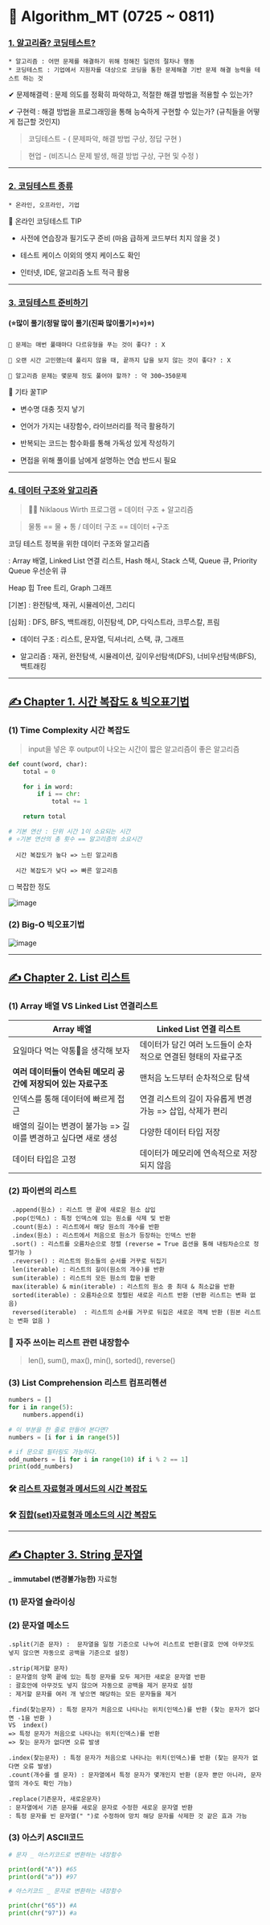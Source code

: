 # 🏹 Algorithm_MT (0725 ~ 0811)

### [1. 알고리즘? 코딩테스트?](https://github.com/oiosu/Algorithm_MT/blob/main/%EC%95%8C%EA%B3%A0%EB%A6%AC%EC%A6%98_%EA%B0%9C%EB%85%90/%EC%95%8C%EA%B3%A0%EB%A6%AC%EC%A6%98%201DAY.md)
    * 알고리즘 : 어떤 문제를 해결하기 위해 정해진 일련의 절차나 행동
    * 코딩테스트 : 기업에서 지원자를 대상으로 코딩을 통한 문제해결 기반 문제 해결 능력을 테스트 하는 것

✔ 문제해결력 : 문제 의도를 정확히 파악하고, 적절한 해결 방법을 적용할 수 있는가?

✔ 구현력 : 해결 방법을 프로그래밍을 통해 능숙하게 구현할 수 있는가? (규칙들을 어떻게 접근할 것인지)

> 코딩테스트 - ( 문제파악, 해결 방법 구상, 정답 구현 )


> 현업 - (비즈니스 문제 발생, 해결 방법 구상, 구현 및 수정 )

---

### [2. 코딩테스트 종류](https://github.com/oiosu/Algorithm_MT/blob/main/%EC%95%8C%EA%B3%A0%EB%A6%AC%EC%A6%98_%EA%B0%9C%EB%85%90/%EC%95%8C%EA%B3%A0%EB%A6%AC%EC%A6%98%201DAY.md)
    * 온라인, 오프라인, 기업
    
📢 온라인 코딩테스트 TIP

- 사전에 연습장과 필기도구 준비 (마음 급하게 코드부터 치지 않을 것 )

- 테스트 케이스 이외의 엣지 케이스도 확인

- 인터넷, IDE, 알고리즘 노트 적극 활용

---

### [3. 코딩테스트 준비하기](https://github.com/oiosu/Algorithm_MT/blob/main/%EC%95%8C%EA%B3%A0%EB%A6%AC%EC%A6%98_%EA%B0%9C%EB%85%90/%EC%95%8C%EA%B3%A0%EB%A6%AC%EC%A6%98%201DAY.md)

#### (⭐많이 풀기(정말 많이 풀기(진짜 많이풀기⭐)⭐)⭐)

    🤔 문제는 매번 풀때마다 다르유형을 푸는 것이 좋다? : X
    
    🤔 오랜 시간 고민했는데 풀리지 않을 때, 끝까지 답을 보지 않는 것이 좋다? : X

    🤔 알고리즘 문제는 몇문제 정도 풀어야 할까? : 약 300~350문제



📢 기타 꿀TIP

- 변수명 대충 짓지 낳기

- 언어가 가지는 내장함수, 라이브러리를 적극 활용하기

- 반복되는 코드는 함수화를 통해 가독성 있게 작성하기

- 면접을 위해 풀이를 남에게 설명하는 연습 반드시 필요

---

### [4. 데이터 구조와 알고리즘](https://github.com/oiosu/Algorithm_MT/blob/main/%EC%95%8C%EA%B3%A0%EB%A6%AC%EC%A6%98_%EA%B0%9C%EB%85%90/%EC%95%8C%EA%B3%A0%EB%A6%AC%EC%A6%98%201DAY.md)

> 👩‍🔬 Niklaous Wirth 프로그램 = 데이터 구조 + 알고리즘

> 물통 == 물 + 통 / 데이터 구조 == 데이터 +구조

코딩 테스트 정복을 위한 데이터 구조와 알고리즘

: Array 배열, Linked List 연결 리스트, Hash 해시, Stack 스택, Queue 큐, Priority Queue 우선순위 큐

Heap 힙 Tree 트리, Graph 그래프

[기본] : 완전탐색, 재귀, 시뮬레이션, 그리디

[심화] : DFS, BFS, 백트래킹, 이진탐색, DP, 다익스트라, 크루스칼, 프림

- 데이터 구조
: 리스트, 문자열, 딕셔너리, 스택, 큐, 그래프

- 알고리즘
: 재귀, 완전탐색, 시뮬레이션, 깊이우선탐색(DFS), 너비우선탐색(BFS), 백트래킹

---

## [✍ Chapter 1. 시간 복잡도 & 빅오표기법](https://github.com/oiosu/Algorithm_MT/blob/main/%EC%95%8C%EA%B3%A0%EB%A6%AC%EC%A6%98_%EA%B0%9C%EB%85%90/%EC%95%8C%EA%B3%A0%EB%A6%AC%EC%A6%98%202DAY.md) 

### (1) Time Complexity 시간 복잡도 

> input을 넣은 후 output이 나오는 시간이 짧은 알고리즘이 좋은 알고리즘 

```python
def count(word, char):
	total = 0 
	
	for i in word:
		if i == chr:
			total += 1
			
	return total 
	
# 기본 연산 : 단위 시간 1이 소요되는 시간 
# ⭐기본 연산의 총 횟수 == 알고리즘의 소요시간 
```
      시간 복잡도가 높다 => 느린 알고리즘
   
      시간 복잡도가 낮다 => 빠른 알고리즘
      
      
◻ 복잡한 정도 

![image](https://user-images.githubusercontent.com/99783474/184548337-75a3b6d9-3305-430d-8415-d5f256a0b9f5.png)


### (2) Big-O 빅오표기법 

![image](https://user-images.githubusercontent.com/99783474/184548438-c6f8b25e-d29e-412b-a1c6-8889fcfd5eff.png)

---

## [✍ Chapter 2. List 리스트](https://github.com/oiosu/Algorithm_MT/blob/main/%EC%95%8C%EA%B3%A0%EB%A6%AC%EC%A6%98_%EA%B0%9C%EB%85%90/%EC%95%8C%EA%B3%A0%EB%A6%AC%EC%A6%98%202DAY.md) 

### (1) Array 배열 VS Linked List 연결리스트 

| Array 배열                                                   | Linked List 연결 리스트                                      |
| ------------------------------------------------------------ | ------------------------------------------------------------ |
| 요일마다 먹는 약통💊을 생각해 보자                            | 데이터가 담긴 여러 노드들이 순차적으로 연결된 형태의 자료구조 |
| **여러 데이터들이 연속된 메모리 공간에 저장되어 있는 자료구조** | 맨처음 노드부터 순차적으로 탐색                              |
| 인덱스를 통해 데이터에 빠르게 접근                           | 연결 리스트의 길이 자유롭게 변경 가능 => 삽입, 삭제가 편리   |
| 배열의 길이는 변경이 불가능 => 길이를 변경하고 싶다면 새로 생성 | 다양한 데이터 타입 저장                                      |
| 데이터 타입은 고정                                           | 데이터가 메모리에 연속적으로 저장되지 않음                   |


### (2) 파이썬의 리스트

	 .append(원소) : 리스트 맨 끝에 새로운 원소 삽입
	 .pop(인덱스) : 특정 인덱스에 있는 원소를 삭제 및 반환 
	 .count(원소) : 리스트에서 해당 원소의 개수를 반환 
	 .index(원소) : 리스트에서 처음으로 원소가 등장하는 인덱스 반환
	 .sort() : 리스트를 오름차순으로 정렬 (reverse = True 옵션을 통해 내림차순으로 정렬가능 )
	 .reverse() : 리스트의 원소들의 순서를 거꾸로 뒤집기 
	 len(iterable) : 리스트의 길이(원소의 개수)를 반환
	 sum(iterable) : 리스트의 모든 원소의 합을 반환 
	 max(iterable) & min(iterable) : 리스트의 원소 중 최대 & 최소값을 반환
	 sorted(iterable) : 오름차순으로 정렬된 새로운 리스트 반환 (반환 리스트는 변화 없음)
	 reversed(iterable)  : 리스트의 순서를 거꾸로 뒤집은 새로운 객체 반환 (원본 리스트는 변화 없음 )

### 🔹 자주 쓰이는 리스트 관련 내장함수 

> len(), sum(), max(), min(), sorted(), reverse()

### (3) List Comprehension 리스트 컴프리헨션

```python
numbers = []
for i in range(5):
	numbers.append(i)
    
# 이 부분을 한 줄로 만들어 본다면? 
numbers = [i for i in range(5)]

# if 문으로 필터링도 가능하다. 
odd_numbers = [i for i in range(10) if i % 2 == 1]
print(odd_numbers)
```


### 🛠 [리스트 자료형과 메서드의 시간 복잡도](https://chancoding.tistory.com/43)

### 🛠 [집합(set)자료형과 메소드의 시간 복잡도](https://chancoding.tistory.com/43)

---

## [✍ Chapter 3. String 문자열](https://github.com/oiosu/Algorithm_MT/blob/main/%EC%95%8C%EA%B3%A0%EB%A6%AC%EC%A6%98_%EA%B0%9C%EB%85%90/%EC%95%8C%EA%B3%A0%EB%A6%AC%EC%A6%98%203DAY.md)

_ **immutabel (변경불가능한)** 자료형

### (1) 문자열 슬라이싱 

### (2) 문자열 메소드 

	.split(기준 문자) :  문자열을 일정 기준으로 나누어 리스트로 반환(괄호 안에 아무것도 넣지 않으면 자동으로 공백을 기준으로 설정)
	
	.strip(제거할 문자)
	: 문자열의 양쪽 끝에 있는 특정 문자를 모두 제거한 새로운 문자열 반환
	: 괄호안에 아무것도 넣지 않으며 자동으로 공백을 제거 문자로 설정 
	: 제거할 문자를 여러 개 넣으면 해당하는 모든 문자들을 제거 
	
	.find(찾는문자) : 특정 문자가 처음으로 나타나는 위치(인덱스)를 반환 (찾는 문자가 없다면 -1을 반환 )
	VS  index()
	=> 특정 문자가 처음으로 나타나는 위치(인덱스)를 반환 
	=> 찾는 문자가 없다면 오류 발생
	
	.index(찾는문자) : 특정 문자가 처음으로 나타나는 위치(인덱스)를 반환 (찾는 문자가 없다면 오류 발생)
	.count(개수를 셀 문자) : 문자열에서 특정 문자가 몇개인지 반환 (문자 뿐만 아니라, 문자열의 개수도 확인 가능)
	
	.replace(기존문자, 새로운문자) 
	: 문자열에서 기존 문자를 새로운 문자로 수정한 새로운 문자열 반환 
	: 특정 문자를 빈 문자열(" ")로 수정하여 망치 해당 문자를 삭제한 것 같은 효과 가능
	
	
### (3) 아스키 ASCII코드 

```python
# 문자 _ 아스키코드로 변환하는 내장함수 

print(ord("A")) #65
print(ord("a")) #97
```

```python
# 아스키코드 _ 문자로 변환하는 내장함수 

print(chr("65")) #A
print(chr("97")) #a
```
